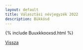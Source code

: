 ```yaml
---
layout: default
title: Választási névjegyzék 2022
description: Bükkösd
---
```


{% include Buuxkkooxsd.html %}

[Vissza](./)